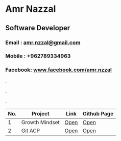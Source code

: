 # Amr Nazzal

## Software Developer

### Email  : amr.nzzal@gmail.com
### Mobile : +962789334963
### Facebook: www.facebook.com/amr.nzzal
.

.

.


No. |         Project         | Link                | Github Page
--- | ------------------------| --------------------|-------------------------------
1   |        Growth Mindset   | [Open](https://github.com/amr88nzzal/reading-notes-repo/blob/main/Growth.md)| [Open](https://amr88nzzal.github.io/reading-notes-repo/Growth)
2   |        Git    ACP       | [Open](https://github.com/amr88nzzal/reading-notes-repo/blob/main/ACP.md)   | [Open](https://amr88nzzal.github.io/reading-notes-repo/ACP)

